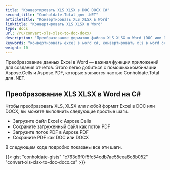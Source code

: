 ```yaml
---
title: "Конвертировать XLS XLSX в DOC DOCX C#"
second_title: "Conholdate.Total для .NET"
articleTitle: "Конвертировать XLS XLSX в Word"
linktitle: "Конвертировать XLS XLSX в Word"
type: docs
url: /ru/convert-xls-xlsx-to-doc-docx/
description: "Преобразование форматов файлов XLS XLSX в Word (DOC или DOCX) на C#."
keywords: "конвертировать excel в word c#, конвертировать xls в word c#, конвертировать xlsx в word c#, .NET конвертировать xls xlsx, xls в doc docx .net, xlsx в doc docx asp .net, конвертер c# для xls, конвертер c# для xlsx, excel в pdf c#, листы в pdf"
weight: 10
---
```


Преобразование данных Excel в Word — важная функция приложений для создания отчетов. Этого легко добиться с помощью комбинации Aspose.Cells и Aspose.PDF, которые являются частью Conholdate.Total для .NET.

## **Преобразование XLS XLSX в Word на C#**
Чтобы преобразовать XLS, XLSX или любой формат Excel в DOC или DOCX, вы можете выполнить следующие простые шаги.

- Загрузите файл Excel с Aspose.Cells
- Сохраните загруженный файл как поток PDF
- Загрузите поток PDF в Aspose.PDF
- Сохраните PDF как DOC или DOCX

В следующем коде подробно показаны все эти шаги.

{{< gist "conholdate-gists" "c763d6f0f5fc54cdb7ae55eea6c8b052" "convert-xls-xlsx-to-doc-docx.cs" >}}
